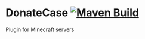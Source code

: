 # DonateCase [![Maven Build](https://github.com/JodexIndustries/DonateCase/actions/workflows/maven.yml/badge.svg?branch=master)](https://github.com/JodexIndustries/DonateCase/actions/workflows/maven.yml)
Plugin for Minecraft servers


